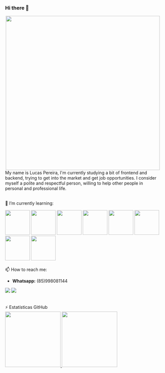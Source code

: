 ### Hi there 👋
<div align="center">
<img src="https://myoctocat.com/assets/images/octocats/octocat-20.png" width="500" height="500"/>
</div>
My name is Lucas Pereira, I'm currently studying a bit of frontend and backend, trying to get into the market and get job opportunities. I consider myself a polite and respectful person, willing to help other people in personal and professional life.
<br />
<br />

🌱 I’m currently learning:

<img src="https://cdn.jsdelivr.net/gh/devicons/devicon/icons/python/python-original-wordmark.svg" width="80" height="80"/> <img src="https://cdn.jsdelivr.net/npm/simple-icons@3.13.0/icons/java.svg" width="80" height="80"/> <img src="https://cdn.jsdelivr.net/gh/devicons/devicon/icons/javascript/javascript-original.svg" width="80" height="80"/> <img src="https://cdn.jsdelivr.net/gh/devicons/devicon/icons/html5/html5-original-wordmark.svg" width="80" height="80"/> <img src="https://cdn.jsdelivr.net/gh/devicons/devicon/icons/css3/css3-original-wordmark.svg" width="80" height="80"/> <img src="https://cdn.jsdelivr.net/gh/devicons/devicon/icons/mysql/mysql-original-wordmark.svg" width="80" height="80"/> <img src="https://cdn.jsdelivr.net/gh/devicons/devicon/icons/django/django-plain-wordmark.svg" width="80" height="80"/> <img src="https://cdn.jsdelivr.net/npm/simple-icons@3.13.0/icons/spring.svg" width="80" height="80"/>
<br />
<br />
📫 How to reach me: 
* **Whatsapp:** (85)998081144
<div>
<a href = "mailto:lucaspereiraps01@gmail.com"><img src="https://img.shields.io/badge/Gmail-D14836?style=for-the-badge&logo=gmail&logoColor=white" target="_blank"></a>
<a href="https://www.linkedin.com/in/lucas-pereira-334155182/" target="_blank"><img src="https://img.shields.io/badge/-LinkedIn-%230077B5?style=for-the-badge&logo=linkedin&logoColor=white" target="_blank"></a>   
</div>  
<br />
<br />
⚡ Estatísticas GitHub
<div>
<a href="https://github.com/seu-usuário-aqui">
<img height="180em" src="https://github-readme-stats.vercel.app/api/top-langs/?username=LucasLPPS&layout=compact&langs_count=7&theme=dracula"/>
<img height="180em" src="https://github-readme-stats.vercel.app/api?username=LucasLPPS&show_icons=true&theme=dracula&include_all_commits=true&count_private=true"/>
</div>
